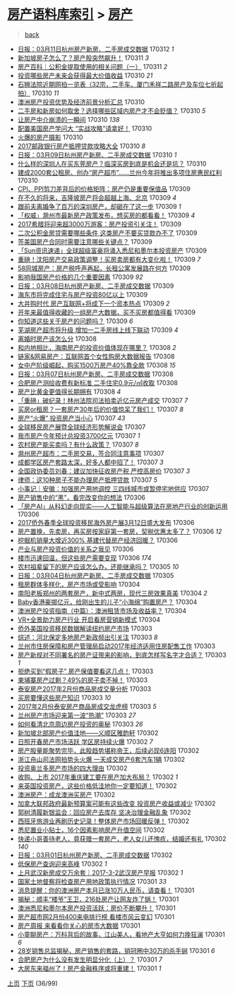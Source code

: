 [房产语料库索引](../../README.md)  > [房产](房产.md)
====
> [back](../README.md)

- [日报：03月11日杭州房产新房、二手房成交数据](http://jkwz.applinzi.com/ittc/6944098406690718725.html#%E6%97%A5%E6%8A%A5%EF%BC%9A03%E6%9C%8811%E6%97%A5%E6%9D%AD%E5%B7%9E%E6%88%BF%E4%BA%A7%E6%96%B0%E6%88%BF%E3%80%81%E4%BA%8C%E6%89%8B%E6%88%BF%E6%88%90%E4%BA%A4%E6%95%B0%E6%8D%AE) 170312 *1* 
- [新加坡房子怎么了？房产股突然飙升！](http://jkwz.applinzi.com/ittc/6943903684806312964.html#%E6%96%B0%E5%8A%A0%E5%9D%A1%E6%88%BF%E5%AD%90%E6%80%8E%E4%B9%88%E4%BA%86%EF%BC%9F%E6%88%BF%E4%BA%A7%E8%82%A1%E7%AA%81%E7%84%B6%E9%A3%99%E5%8D%87%EF%BC%81) 170311 *3* 
- [房产百科｜公积金提取使用的相关问题（一）](http://jkwz.applinzi.com/ittc/6943825296536110085.html#%E6%88%BF%E4%BA%A7%E7%99%BE%E7%A7%91%EF%BD%9C%E5%85%AC%E7%A7%AF%E9%87%91%E6%8F%90%E5%8F%96%E4%BD%BF%E7%94%A8%E7%9A%84%E7%9B%B8%E5%85%B3%E9%97%AE%E9%A2%98%EF%BC%88%E4%B8%80%EF%BC%89) 170311 *2* 
- [投资哪些房产未来会获得最大价值收益](http://jkwz.applinzi.com/ittc/6943404335584248837.html#%E6%8A%95%E8%B5%84%E5%93%AA%E4%BA%9B%E6%88%BF%E4%BA%A7%E6%9C%AA%E6%9D%A5%E4%BC%9A%E8%8E%B7%E5%BE%97%E6%9C%80%E5%A4%A7%E4%BB%B7%E5%80%BC%E6%94%B6%E7%9B%8A) 170310 *21* 
- [石狮法院近期网拍一览表（32宗，二手车、厦门禾祥二路房产及车位七折起拍）](http://jkwz.applinzi.com/ittc/6943542808282661893.html#%E7%9F%B3%E7%8B%AE%E6%B3%95%E9%99%A2%E8%BF%91%E6%9C%9F%E7%BD%91%E6%8B%8D%E4%B8%80%E8%A7%88%E8%A1%A8%EF%BC%8832%E5%AE%97%EF%BC%8C%E4%BA%8C%E6%89%8B%E8%BD%A6%E3%80%81%E5%8E%A6%E9%97%A8%E7%A6%BE%E7%A5%A5%E4%BA%8C%E8%B7%AF%E6%88%BF%E4%BA%A7%E5%8F%8A%E8%BD%A6%E4%BD%8D%E4%B8%83%E6%8A%98%E8%B5%B7%E6%8B%8D%EF%BC%89) 170310 *11* 
- [澳洲房产投资优势及经济前景分析汇总](http://jkwz.applinzi.com/ittc/6943465415094305797.html#%E6%BE%B3%E6%B4%B2%E6%88%BF%E4%BA%A7%E6%8A%95%E8%B5%84%E4%BC%98%E5%8A%BF%E5%8F%8A%E7%BB%8F%E6%B5%8E%E5%89%8D%E6%99%AF%E5%88%86%E6%9E%90%E6%B1%87%E6%80%BB) 170310  
- [二手房和新房如何取舍？选择哪些区域内房产才不会贬值？](http://jkwz.applinzi.com/ittc/6943453215675909125.html#%E4%BA%8C%E6%89%8B%E6%88%BF%E5%92%8C%E6%96%B0%E6%88%BF%E5%A6%82%E4%BD%95%E5%8F%96%E8%88%8D%EF%BC%9F%E9%80%89%E6%8B%A9%E5%93%AA%E4%BA%9B%E5%8C%BA%E5%9F%9F%E5%86%85%E6%88%BF%E4%BA%A7%E6%89%8D%E4%B8%8D%E4%BC%9A%E8%B4%AC%E5%80%BC%EF%BC%9F) 170310 *5* 
- [让房产中介崩溃的一瞬间](http://jkwz.applinzi.com/ittc/6943445465742967813.html#%E8%AE%A9%E6%88%BF%E4%BA%A7%E4%B8%AD%E4%BB%8B%E5%B4%A9%E6%BA%83%E7%9A%84%E4%B8%80%E7%9E%AC%E9%97%B4) 170310 *138* 
- [配置美国房产学问大 “实战攻略”请拿好！](http://jkwz.applinzi.com/ittc/6943442287123235845.html#%E9%85%8D%E7%BD%AE%E7%BE%8E%E5%9B%BD%E6%88%BF%E4%BA%A7%E5%AD%A6%E9%97%AE%E5%A4%A7+%E2%80%9C%E5%AE%9E%E6%88%98%E6%94%BB%E7%95%A5%E2%80%9D%E8%AF%B7%E6%8B%BF%E5%A5%BD%EF%BC%81) 170310  
- [火爆的房产摄影](http://jkwz.applinzi.com/ittc/6943420270584005637.html#%E7%81%AB%E7%88%86%E7%9A%84%E6%88%BF%E4%BA%A7%E6%91%84%E5%BD%B1) 170310  
- [2017邮政银行房产抵押贷款攻略大全](http://jkwz.applinzi.com/ittc/6943354662530057220.html#2017%E9%82%AE%E6%94%BF%E9%93%B6%E8%A1%8C%E6%88%BF%E4%BA%A7%E6%8A%B5%E6%8A%BC%E8%B4%B7%E6%AC%BE%E6%94%BB%E7%95%A5%E5%A4%A7%E5%85%A8) 170310 *8* 
- [日报：03月09日杭州房产新房、二手房成交数据](http://jkwz.applinzi.com/ittc/6943350520617108485.html#%E6%97%A5%E6%8A%A5%EF%BC%9A03%E6%9C%8809%E6%97%A5%E6%9D%AD%E5%B7%9E%E6%88%BF%E4%BA%A7%E6%96%B0%E6%88%BF%E3%80%81%E4%BA%8C%E6%89%8B%E6%88%BF%E6%88%90%E4%BA%A4%E6%95%B0%E6%8D%AE) 170310 *1* 
- [什么样的深圳人在买东莞房产？临深买房到底是机会还是坑？](http://jkwz.applinzi.com/ittc/6943333887580308484.html#%E4%BB%80%E4%B9%88%E6%A0%B7%E7%9A%84%E6%B7%B1%E5%9C%B3%E4%BA%BA%E5%9C%A8%E4%B9%B0%E4%B8%9C%E8%8E%9E%E6%88%BF%E4%BA%A7%EF%BC%9F%E4%B8%B4%E6%B7%B1%E4%B9%B0%E6%88%BF%E5%88%B0%E5%BA%95%E6%98%AF%E6%9C%BA%E4%BC%9A%E8%BF%98%E6%98%AF%E5%9D%91%EF%BC%9F) 170310  
- [建成2000套公租房、创办“房产超市”……兰州今年将推出多项住房惠民红利](http://jkwz.applinzi.com/ittc/6943293929570173956.html#%E5%BB%BA%E6%88%902000%E5%A5%97%E5%85%AC%E7%A7%9F%E6%88%BF%E3%80%81%E5%88%9B%E5%8A%9E%E2%80%9C%E6%88%BF%E4%BA%A7%E8%B6%85%E5%B8%82%E2%80%9D%E2%80%A6%E2%80%A6%E5%85%B0%E5%B7%9E%E4%BB%8A%E5%B9%B4%E5%B0%86%E6%8E%A8%E5%87%BA%E5%A4%9A%E9%A1%B9%E4%BD%8F%E6%88%BF%E6%83%A0%E6%B0%91%E7%BA%A2%E5%88%A9) 170310  
- [CPI、PPI剪刀差背后的价格矩阵：房产仍是重要保值品](http://jkwz.applinzi.com/ittc/6943138825143583749.html#CPI%E3%80%81PPI%E5%89%AA%E5%88%80%E5%B7%AE%E8%83%8C%E5%90%8E%E7%9A%84%E4%BB%B7%E6%A0%BC%E7%9F%A9%E9%98%B5%EF%BC%9A%E6%88%BF%E4%BA%A7%E4%BB%8D%E6%98%AF%E9%87%8D%E8%A6%81%E4%BF%9D%E5%80%BC%E5%93%81) 170309  
- [在不久的将来，吉隆坡房产将会超越上海、北京](http://jkwz.applinzi.com/ittc/6943123239613236228.html#%E5%9C%A8%E4%B8%8D%E4%B9%85%E7%9A%84%E5%B0%86%E6%9D%A5%EF%BC%8C%E5%90%89%E9%9A%86%E5%9D%A1%E6%88%BF%E4%BA%A7%E5%B0%86%E4%BC%9A%E8%B6%85%E8%B6%8A%E4%B8%8A%E6%B5%B7%E3%80%81%E5%8C%97%E4%BA%AC) 170309 *4* 
- [跟前夫离婚争了百万的深圳房产，却砸在了这一步](http://jkwz.applinzi.com/ittc/6943095341237928964.html#%E8%B7%9F%E5%89%8D%E5%A4%AB%E7%A6%BB%E5%A9%9A%E4%BA%89%E4%BA%86%E7%99%BE%E4%B8%87%E7%9A%84%E6%B7%B1%E5%9C%B3%E6%88%BF%E4%BA%A7%EF%BC%8C%E5%8D%B4%E7%A0%B8%E5%9C%A8%E4%BA%86%E8%BF%99%E4%B8%80%E6%AD%A5) 170309 *1* 
- [「权威」滁州市最新房产政策发布，想买房的都看看！](http://jkwz.applinzi.com/ittc/6943091542385492996.html#%E3%80%8C%E6%9D%83%E5%A8%81%E3%80%8D%E6%BB%81%E5%B7%9E%E5%B8%82%E6%9C%80%E6%96%B0%E6%88%BF%E4%BA%A7%E6%94%BF%E7%AD%96%E5%8F%91%E5%B8%83%EF%BC%8C%E6%83%B3%E4%B9%B0%E6%88%BF%E7%9A%84%E9%83%BD%E7%9C%8B%E7%9C%8B%EF%BC%81) 170309 *4* 
- [2017希腊将迎来超3000万游客：房产投资引关注！](http://jkwz.applinzi.com/ittc/6943078363597112324.html#2017%E5%B8%8C%E8%85%8A%E5%B0%86%E8%BF%8E%E6%9D%A5%E8%B6%853000%E4%B8%87%E6%B8%B8%E5%AE%A2%EF%BC%9A%E6%88%BF%E4%BA%A7%E6%8A%95%E8%B5%84%E5%BC%95%E5%85%B3%E6%B3%A8%EF%BC%81) 170309  
- [二次公积金房贷需要哪些条件 这类房产不要买贷款办不了](http://jkwz.applinzi.com/ittc/6943075885505840132.html#%E4%BA%8C%E6%AC%A1%E5%85%AC%E7%A7%AF%E9%87%91%E6%88%BF%E8%B4%B7%E9%9C%80%E8%A6%81%E5%93%AA%E4%BA%9B%E6%9D%A1%E4%BB%B6+%E8%BF%99%E7%B1%BB%E6%88%BF%E4%BA%A7%E4%B8%8D%E8%A6%81%E4%B9%B0%E8%B4%B7%E6%AC%BE%E5%8A%9E%E4%B8%8D%E4%BA%86) 170309  
- [签美国房产合同时需要注意哪些关键点？](http://jkwz.applinzi.com/ittc/6943075335569671173.html#%E7%AD%BE%E7%BE%8E%E5%9B%BD%E6%88%BF%E4%BA%A7%E5%90%88%E5%90%8C%E6%97%B6%E9%9C%80%E8%A6%81%E6%B3%A8%E6%84%8F%E5%93%AA%E4%BA%9B%E5%85%B3%E9%94%AE%E7%82%B9%EF%BC%9F) 170309  
- [「Sun资讯速递」全球超级富豪将涌入悉尼和墨尔本投资房产](http://jkwz.applinzi.com/ittc/6943062806688695301.html#%E3%80%8CSun%E8%B5%84%E8%AE%AF%E9%80%9F%E9%80%92%E3%80%8D%E5%85%A8%E7%90%83%E8%B6%85%E7%BA%A7%E5%AF%8C%E8%B1%AA%E5%B0%86%E6%B6%8C%E5%85%A5%E6%82%89%E5%B0%BC%E5%92%8C%E5%A2%A8%E5%B0%94%E6%9C%AC%E6%8A%95%E8%B5%84%E6%88%BF%E4%BA%A7) 170309  
- [重磅！沈阳房产交易政策调整！买房卖房都有大变化啦！](http://jkwz.applinzi.com/ittc/6943037968741827588.html#%E9%87%8D%E7%A3%85%EF%BC%81%E6%B2%88%E9%98%B3%E6%88%BF%E4%BA%A7%E4%BA%A4%E6%98%93%E6%94%BF%E7%AD%96%E8%B0%83%E6%95%B4%EF%BC%81%E4%B9%B0%E6%88%BF%E5%8D%96%E6%88%BF%E9%83%BD%E6%9C%89%E5%A4%A7%E5%8F%98%E5%8C%96%E5%95%A6%EF%BC%81) 170309 *7* 
- [58同城房产：房产税呼声再起，长租公寓发展路在何方](http://jkwz.applinzi.com/ittc/6943021836429427716.html#58%E5%90%8C%E5%9F%8E%E6%88%BF%E4%BA%A7%EF%BC%9A%E6%88%BF%E4%BA%A7%E7%A8%8E%E5%91%BC%E5%A3%B0%E5%86%8D%E8%B5%B7%EF%BC%8C%E9%95%BF%E7%A7%9F%E5%85%AC%E5%AF%93%E5%8F%91%E5%B1%95%E8%B7%AF%E5%9C%A8%E4%BD%95%E6%96%B9) 170309  
- [影响我国房产价格的几个重要因素](http://jkwz.applinzi.com/ittc/6942983771832976388.html#%E5%BD%B1%E5%93%8D%E6%88%91%E5%9B%BD%E6%88%BF%E4%BA%A7%E4%BB%B7%E6%A0%BC%E7%9A%84%E5%87%A0%E4%B8%AA%E9%87%8D%E8%A6%81%E5%9B%A0%E7%B4%A0) 170309 *92* 
- [日报：03月08日杭州房产新房、二手房成交数据](http://jkwz.applinzi.com/ittc/6942974499548038149.html#%E6%97%A5%E6%8A%A5%EF%BC%9A03%E6%9C%8808%E6%97%A5%E6%9D%AD%E5%B7%9E%E6%88%BF%E4%BA%A7%E6%96%B0%E6%88%BF%E3%80%81%E4%BA%8C%E6%89%8B%E6%88%BF%E6%88%90%E4%BA%A4%E6%95%B0%E6%8D%AE) 170309  
- [海东市将完成住宅与房产投资80亿以上](http://jkwz.applinzi.com/ittc/6942962822987383812.html#%E6%B5%B7%E4%B8%9C%E5%B8%82%E5%B0%86%E5%AE%8C%E6%88%90%E4%BD%8F%E5%AE%85%E4%B8%8E%E6%88%BF%E4%BA%A7%E6%8A%95%E8%B5%8480%E4%BA%BF%E4%BB%A5%E4%B8%8A) 170309  
- [大并购时代 房产互联网+将成下一个资本热点](http://jkwz.applinzi.com/ittc/6942959950988051460.html#%E5%A4%A7%E5%B9%B6%E8%B4%AD%E6%97%B6%E4%BB%A3+%E6%88%BF%E4%BA%A7%E4%BA%92%E8%81%94%E7%BD%91%2B%E5%B0%86%E6%88%90%E4%B8%8B%E4%B8%80%E4%B8%AA%E8%B5%84%E6%9C%AC%E7%83%AD%E7%82%B9) 170309 *2* 
- [开年来最值得收藏的一组房产大数据，买不买房都值得看](http://jkwz.applinzi.com/ittc/6942957751012688901.html#%E5%BC%80%E5%B9%B4%E6%9D%A5%E6%9C%80%E5%80%BC%E5%BE%97%E6%94%B6%E8%97%8F%E7%9A%84%E4%B8%80%E7%BB%84%E6%88%BF%E4%BA%A7%E5%A4%A7%E6%95%B0%E6%8D%AE%EF%BC%8C%E4%B9%B0%E4%B8%8D%E4%B9%B0%E6%88%BF%E9%83%BD%E5%80%BC%E5%BE%97%E7%9C%8B) 170309  
- [你知道这些关于房产的问题吗？](http://jkwz.applinzi.com/ittc/6942938753386677252.html#%E4%BD%A0%E7%9F%A5%E9%81%93%E8%BF%99%E4%BA%9B%E5%85%B3%E4%BA%8E%E6%88%BF%E4%BA%A7%E7%9A%84%E9%97%AE%E9%A2%98%E5%90%97%EF%BC%9F) 170309 *6* 
- [芜湖房产超市将升级 增加一二手房线上线下联动](http://jkwz.applinzi.com/ittc/6942817540928701444.html#%E8%8A%9C%E6%B9%96%E6%88%BF%E4%BA%A7%E8%B6%85%E5%B8%82%E5%B0%86%E5%8D%87%E7%BA%A7+%E5%A2%9E%E5%8A%A0%E4%B8%80%E4%BA%8C%E6%89%8B%E6%88%BF%E7%BA%BF%E4%B8%8A%E7%BA%BF%E4%B8%8B%E8%81%94%E5%8A%A8) 170309 *4* 
- [离婚时房产该怎么分](http://jkwz.applinzi.com/ittc/6942743825540973573.html#%E7%A6%BB%E5%A9%9A%E6%97%B6%E6%88%BF%E4%BA%A7%E8%AF%A5%E6%80%8E%E4%B9%88%E5%88%86) 170308  
- [和内地相比，海南房产的投资价值体现在哪里？](http://jkwz.applinzi.com/ittc/6942685364853670917.html#%E5%92%8C%E5%86%85%E5%9C%B0%E7%9B%B8%E6%AF%94%EF%BC%8C%E6%B5%B7%E5%8D%97%E6%88%BF%E4%BA%A7%E7%9A%84%E6%8A%95%E8%B5%84%E4%BB%B7%E5%80%BC%E4%BD%93%E7%8E%B0%E5%9C%A8%E5%93%AA%E9%87%8C%EF%BC%9F) 170308 *2* 
- [链家&amp;网易房产：互联网首个女性购房大数据报告](http://jkwz.applinzi.com/ittc/6942622453695251460.html#%E9%93%BE%E5%AE%B6%26amp%3B%E7%BD%91%E6%98%93%E6%88%BF%E4%BA%A7%EF%BC%9A%E4%BA%92%E8%81%94%E7%BD%91%E9%A6%96%E4%B8%AA%E5%A5%B3%E6%80%A7%E8%B4%AD%E6%88%BF%E5%A4%A7%E6%95%B0%E6%8D%AE%E6%8A%A5%E5%91%8A) 170308  
- [女中产阶级崛起，购买1500万房产40%靠全款](http://jkwz.applinzi.com/ittc/6942600900119102468.html#%E5%A5%B3%E4%B8%AD%E4%BA%A7%E9%98%B6%E7%BA%A7%E5%B4%9B%E8%B5%B7%EF%BC%8C%E8%B4%AD%E4%B9%B01500%E4%B8%87%E6%88%BF%E4%BA%A740%25%E9%9D%A0%E5%85%A8%E6%AC%BE) 170308 *15* 
- [日报：03月07日杭州房产新房、二手房成交数据](http://jkwz.applinzi.com/ittc/6942593981551739908.html#%E6%97%A5%E6%8A%A5%EF%BC%9A03%E6%9C%8807%E6%97%A5%E6%9D%AD%E5%B7%9E%E6%88%BF%E4%BA%A7%E6%96%B0%E6%88%BF%E3%80%81%E4%BA%8C%E6%89%8B%E6%88%BF%E6%88%90%E4%BA%A4%E6%95%B0%E6%8D%AE) 170308  
- [合肥房产测绘收费有新标准 二手住宅0.9元/㎡收取](http://jkwz.applinzi.com/ittc/6942590762763158533.html#%E5%90%88%E8%82%A5%E6%88%BF%E4%BA%A7%E6%B5%8B%E7%BB%98%E6%94%B6%E8%B4%B9%E6%9C%89%E6%96%B0%E6%A0%87%E5%87%86+%E4%BA%8C%E6%89%8B%E4%BD%8F%E5%AE%850.9%E5%85%83%2F%E3%8E%A1%E6%94%B6%E5%8F%96) 170308  
- [房产比黄金更值得长期拥有](http://jkwz.applinzi.com/ittc/6942577776153592836.html#%E6%88%BF%E4%BA%A7%E6%AF%94%E9%BB%84%E9%87%91%E6%9B%B4%E5%80%BC%E5%BE%97%E9%95%BF%E6%9C%9F%E6%8B%A5%E6%9C%89) 170308 *4* 
- [「重磅」破纪录！林州法院司法拍卖近亿元房产成交](http://jkwz.applinzi.com/ittc/6942370411940676613.html#%E3%80%8C%E9%87%8D%E7%A3%85%E3%80%8D%E7%A0%B4%E7%BA%AA%E5%BD%95%EF%BC%81%E6%9E%97%E5%B7%9E%E6%B3%95%E9%99%A2%E5%8F%B8%E6%B3%95%E6%8B%8D%E5%8D%96%E8%BF%91%E4%BA%BF%E5%85%83%E6%88%BF%E4%BA%A7%E6%88%90%E4%BA%A4) 170307 *7* 
- [买房or租房？一套房产30年后的价值惊呆了我们！](http://jkwz.applinzi.com/ittc/6942366114922365957.html#%E4%B9%B0%E6%88%BFor%E7%A7%9F%E6%88%BF%EF%BC%9F%E4%B8%80%E5%A5%97%E6%88%BF%E4%BA%A730%E5%B9%B4%E5%90%8E%E7%9A%84%E4%BB%B7%E5%80%BC%E6%83%8A%E5%91%86%E4%BA%86%E6%88%91%E4%BB%AC%EF%BC%81) 170307 *8* 
- [房产“火爆” 投资房产当小心](http://jkwz.applinzi.com/ittc/6942319559989265412.html#%E6%88%BF%E4%BA%A7%E2%80%9C%E7%81%AB%E7%88%86%E2%80%9D+%E6%8A%95%E8%B5%84%E6%88%BF%E4%BA%A7%E5%BD%93%E5%B0%8F%E5%BF%83) 170307 *43* 
- [全球移民房产展暨全球经济形势解说会](http://jkwz.applinzi.com/ittc/6942314759268598789.html#%E5%85%A8%E7%90%83%E7%A7%BB%E6%B0%91%E6%88%BF%E4%BA%A7%E5%B1%95%E6%9A%A8%E5%85%A8%E7%90%83%E7%BB%8F%E6%B5%8E%E5%BD%A2%E5%8A%BF%E8%A7%A3%E8%AF%B4%E4%BC%9A) 170307  
- [我市房产今年预计总投资3700亿元](http://jkwz.applinzi.com/ittc/6942314317042156548.html#%E6%88%91%E5%B8%82%E6%88%BF%E4%BA%A7%E4%BB%8A%E5%B9%B4%E9%A2%84%E8%AE%A1%E6%80%BB%E6%8A%95%E8%B5%843700%E4%BA%BF%E5%85%83) 170307 *1* 
- [农村房产能买卖吗？有什么政策？](http://jkwz.applinzi.com/ittc/6942225940204749829.html#%E5%86%9C%E6%9D%91%E6%88%BF%E4%BA%A7%E8%83%BD%E4%B9%B0%E5%8D%96%E5%90%97%EF%BC%9F%E6%9C%89%E4%BB%80%E4%B9%88%E6%94%BF%E7%AD%96%EF%BC%9F) 170307 *8* 
- [滁州房产超市：二手房交易，签合同注意事项](http://jkwz.applinzi.com/ittc/6942217403474904069.html#%E6%BB%81%E5%B7%9E%E6%88%BF%E4%BA%A7%E8%B6%85%E5%B8%82%EF%BC%9A%E4%BA%8C%E6%89%8B%E6%88%BF%E4%BA%A4%E6%98%93%EF%BC%8C%E7%AD%BE%E5%90%88%E5%90%8C%E6%B3%A8%E6%84%8F%E4%BA%8B%E9%A1%B9) 170307  
- [成都学区房产套路太深，好多人都中招了！](http://jkwz.applinzi.com/ittc/6942216240272786437.html#%E6%88%90%E9%83%BD%E5%AD%A6%E5%8C%BA%E6%88%BF%E4%BA%A7%E5%A5%97%E8%B7%AF%E5%A4%AA%E6%B7%B1%EF%BC%8C%E5%A5%BD%E5%A4%9A%E4%BA%BA%E9%83%BD%E4%B8%AD%E6%8B%9B%E4%BA%86%EF%BC%81) 170307 *3* 
- [全国政协委员刘春：建议加快征收房产税 严控高房价](http://jkwz.applinzi.com/ittc/6942205556419986436.html#%E5%85%A8%E5%9B%BD%E6%94%BF%E5%8D%8F%E5%A7%94%E5%91%98%E5%88%98%E6%98%A5%EF%BC%9A%E5%BB%BA%E8%AE%AE%E5%8A%A0%E5%BF%AB%E5%BE%81%E6%94%B6%E6%88%BF%E4%BA%A7%E7%A8%8E+%E4%B8%A5%E6%8E%A7%E9%AB%98%E6%88%BF%E4%BB%B7) 170307 *3* 
- [律师：这10种房子不能办理房产抵押贷款](http://jkwz.applinzi.com/ittc/6942204919074522116.html#%E5%BE%8B%E5%B8%88%EF%BC%9A%E8%BF%9910%E7%A7%8D%E6%88%BF%E5%AD%90%E4%B8%8D%E8%83%BD%E5%8A%9E%E7%90%86%E6%88%BF%E4%BA%A7%E6%8A%B5%E6%8A%BC%E8%B4%B7%E6%AC%BE) 170307 *5* 
- [小事记｜安徽：加强房产用地调控 三四线城市或暂停宅地供应](http://jkwz.applinzi.com/ittc/6942095729085645828.html#%E5%B0%8F%E4%BA%8B%E8%AE%B0%EF%BD%9C%E5%AE%89%E5%BE%BD%EF%BC%9A%E5%8A%A0%E5%BC%BA%E6%88%BF%E4%BA%A7%E7%94%A8%E5%9C%B0%E8%B0%83%E6%8E%A7+%E4%B8%89%E5%9B%9B%E7%BA%BF%E5%9F%8E%E5%B8%82%E6%88%96%E6%9A%82%E5%81%9C%E5%AE%85%E5%9C%B0%E4%BE%9B%E5%BA%94) 170307  
- [房产销售中的“黑”，看完改变你的想法](http://jkwz.applinzi.com/ittc/6942018882935194628.html#%E6%88%BF%E4%BA%A7%E9%94%80%E5%94%AE%E4%B8%AD%E7%9A%84%E2%80%9C%E9%BB%91%E2%80%9D%EF%BC%8C%E7%9C%8B%E5%AE%8C%E6%94%B9%E5%8F%98%E4%BD%A0%E7%9A%84%E6%83%B3%E6%B3%95) 170306  
- [「房产AI」从科幻走向现实——人工智能与超级算法在房地产行业的创新运用](http://jkwz.applinzi.com/ittc/6941999133064954885.html#%E3%80%8C%E6%88%BF%E4%BA%A7AI%E3%80%8D%E4%BB%8E%E7%A7%91%E5%B9%BB%E8%B5%B0%E5%90%91%E7%8E%B0%E5%AE%9E%E2%80%94%E2%80%94%E4%BA%BA%E5%B7%A5%E6%99%BA%E8%83%BD%E4%B8%8E%E8%B6%85%E7%BA%A7%E7%AE%97%E6%B3%95%E5%9C%A8%E6%88%BF%E5%9C%B0%E4%BA%A7%E8%A1%8C%E4%B8%9A%E7%9A%84%E5%88%9B%E6%96%B0%E8%BF%90%E7%94%A8) 170306  
- [2017侨外春季全球投资移民海外房产展3月12日盛大发布](http://jkwz.applinzi.com/ittc/6941971350817342469.html#2017%E4%BE%A8%E5%A4%96%E6%98%A5%E5%AD%A3%E5%85%A8%E7%90%83%E6%8A%95%E8%B5%84%E7%A7%BB%E6%B0%91%E6%B5%B7%E5%A4%96%E6%88%BF%E4%BA%A7%E5%B1%953%E6%9C%8812%E6%97%A5%E7%9B%9B%E5%A4%A7%E5%8F%91%E5%B8%83) 170306  
- [房产置换，先卖房，再买房按家庭第一套房，契税优惠太多了？](http://jkwz.applinzi.com/ittc/6941951825954735108.html#%E6%88%BF%E4%BA%A7%E7%BD%AE%E6%8D%A2%EF%BC%8C%E5%85%88%E5%8D%96%E6%88%BF%EF%BC%8C%E5%86%8D%E4%B9%B0%E6%88%BF%E6%8C%89%E5%AE%B6%E5%BA%AD%E7%AC%AC%E4%B8%80%E5%A5%97%E6%88%BF%EF%BC%8C%E5%A5%91%E7%A8%8E%E4%BC%98%E6%83%A0%E5%A4%AA%E5%A4%9A%E4%BA%86%EF%BC%9F) 170306 *12* 
- [挖掘机销量大增近300% 基建代替房产经济回暖？](http://jkwz.applinzi.com/ittc/6941950355322700804.html#%E6%8C%96%E6%8E%98%E6%9C%BA%E9%94%80%E9%87%8F%E5%A4%A7%E5%A2%9E%E8%BF%91300%25+%E5%9F%BA%E5%BB%BA%E4%BB%A3%E6%9B%BF%E6%88%BF%E4%BA%A7%E7%BB%8F%E6%B5%8E%E5%9B%9E%E6%9A%96%EF%BC%9F) 170306  
- [产业与房产投资价值的关系之我见](http://jkwz.applinzi.com/ittc/6941832241310336004.html#%E4%BA%A7%E4%B8%9A%E4%B8%8E%E6%88%BF%E4%BA%A7%E6%8A%95%E8%B5%84%E4%BB%B7%E5%80%BC%E7%9A%84%E5%85%B3%E7%B3%BB%E4%B9%8B%E6%88%91%E8%A7%81) 170306  
- [楼市迅速回温，但这些房产需要变现](http://jkwz.applinzi.com/ittc/6941554346314695685.html#%E6%A5%BC%E5%B8%82%E8%BF%85%E9%80%9F%E5%9B%9E%E6%B8%A9%EF%BC%8C%E4%BD%86%E8%BF%99%E4%BA%9B%E6%88%BF%E4%BA%A7%E9%9C%80%E8%A6%81%E5%8F%98%E7%8E%B0) 170306 *174* 
- [农村祖辈留下的房产应该怎么办，还能继承吗？](http://jkwz.applinzi.com/ittc/6941542684207612932.html#%E5%86%9C%E6%9D%91%E7%A5%96%E8%BE%88%E7%95%99%E4%B8%8B%E7%9A%84%E6%88%BF%E4%BA%A7%E5%BA%94%E8%AF%A5%E6%80%8E%E4%B9%88%E5%8A%9E%EF%BC%8C%E8%BF%98%E8%83%BD%E7%BB%A7%E6%89%BF%E5%90%97%EF%BC%9F) 170305 *10* 
- [日报：03月04日杭州房产新房、二手房成交数据](http://jkwz.applinzi.com/ittc/6941493096096465924.html#%E6%97%A5%E6%8A%A5%EF%BC%9A03%E6%9C%8804%E6%97%A5%E6%9D%AD%E5%B7%9E%E6%88%BF%E4%BA%A7%E6%96%B0%E6%88%BF%E3%80%81%E4%BA%8C%E6%89%8B%E6%88%BF%E6%88%90%E4%BA%A4%E6%95%B0%E6%8D%AE) 170305  
- [租房群体多样化，房产市场或受影响](http://jkwz.applinzi.com/ittc/6941248711878509573.html#%E7%A7%9F%E6%88%BF%E7%BE%A4%E4%BD%93%E5%A4%9A%E6%A0%B7%E5%8C%96%EF%BC%8C%E6%88%BF%E4%BA%A7%E5%B8%82%E5%9C%BA%E6%88%96%E5%8F%97%E5%BD%B1%E5%93%8D) 170304  
- [南阳老板郑州的两套房产，新中式两房，现代三房效果真美](http://jkwz.applinzi.com/ittc/6941232987302790148.html#%E5%8D%97%E9%98%B3%E8%80%81%E6%9D%BF%E9%83%91%E5%B7%9E%E7%9A%84%E4%B8%A4%E5%A5%97%E6%88%BF%E4%BA%A7%EF%BC%8C%E6%96%B0%E4%B8%AD%E5%BC%8F%E4%B8%A4%E6%88%BF%EF%BC%8C%E7%8E%B0%E4%BB%A3%E4%B8%89%E6%88%BF%E6%95%88%E6%9E%9C%E7%9C%9F%E7%BE%8E) 170304 *2* 
- [Baby香港豪掷亿元，给刚出生的儿子“小海绵”购置房产？](http://jkwz.applinzi.com/ittc/6941152323396174852.html#Baby%E9%A6%99%E6%B8%AF%E8%B1%AA%E6%8E%B7%E4%BA%BF%E5%85%83%EF%BC%8C%E7%BB%99%E5%88%9A%E5%87%BA%E7%94%9F%E7%9A%84%E5%84%BF%E5%AD%90%E2%80%9C%E5%B0%8F%E6%B5%B7%E7%BB%B5%E2%80%9D%E8%B4%AD%E7%BD%AE%E6%88%BF%E4%BA%A7%EF%BC%9F) 170304  
- [澳洲房产投资指南（中篇）：澳洲租赁市场及收益率？](http://jkwz.applinzi.com/ittc/6941110713908200453.html#%E6%BE%B3%E6%B4%B2%E6%88%BF%E4%BA%A7%E6%8A%95%E8%B5%84%E6%8C%87%E5%8D%97%EF%BC%88%E4%B8%AD%E7%AF%87%EF%BC%89%EF%BC%9A%E6%BE%B3%E6%B4%B2%E7%A7%9F%E8%B5%81%E5%B8%82%E5%9C%BA%E5%8F%8A%E6%94%B6%E7%9B%8A%E7%8E%87%EF%BC%9F) 170304  
- [VR+全景助力房产行业 开启看房营销新模式](http://jkwz.applinzi.com/ittc/6941109831439221765.html#VR%2B%E5%85%A8%E6%99%AF%E5%8A%A9%E5%8A%9B%E6%88%BF%E4%BA%A7%E8%A1%8C%E4%B8%9A+%E5%BC%80%E5%90%AF%E7%9C%8B%E6%88%BF%E8%90%A5%E9%94%80%E6%96%B0%E6%A8%A1%E5%BC%8F) 170304  
- [侨外美国投资移民数据解读纽约房产市场](http://jkwz.applinzi.com/ittc/6940869242319799301.html#%E4%BE%A8%E5%A4%96%E7%BE%8E%E5%9B%BD%E6%8A%95%E8%B5%84%E7%A7%BB%E6%B0%91%E6%95%B0%E6%8D%AE%E8%A7%A3%E8%AF%BB%E7%BA%BD%E7%BA%A6%E6%88%BF%E4%BA%A7%E5%B8%82%E5%9C%BA) 170303  
- [综述：河北保定多地房产新政频出引关注](http://jkwz.applinzi.com/ittc/6940907334867108868.html#%E7%BB%BC%E8%BF%B0%EF%BC%9A%E6%B2%B3%E5%8C%97%E4%BF%9D%E5%AE%9A%E5%A4%9A%E5%9C%B0%E6%88%BF%E4%BA%A7%E6%96%B0%E6%94%BF%E9%A2%91%E5%87%BA%E5%BC%95%E5%85%B3%E6%B3%A8) 170303 *8* 
- [兰州市住房保障和房产管理局启动2017年经济适用住房配售工作](http://jkwz.applinzi.com/ittc/6940838086987744260.html#%E5%85%B0%E5%B7%9E%E5%B8%82%E4%BD%8F%E6%88%BF%E4%BF%9D%E9%9A%9C%E5%92%8C%E6%88%BF%E4%BA%A7%E7%AE%A1%E7%90%86%E5%B1%80%E5%90%AF%E5%8A%A82017%E5%B9%B4%E7%BB%8F%E6%B5%8E%E9%80%82%E7%94%A8%E4%BD%8F%E6%88%BF%E9%85%8D%E5%94%AE%E5%B7%A5%E4%BD%9C) 170303  
- [房产新规对不同署名的房产证带来的影响，到底怎样写名字才合适？](http://jkwz.applinzi.com/ittc/6940810403830563844.html#%E6%88%BF%E4%BA%A7%E6%96%B0%E8%A7%84%E5%AF%B9%E4%B8%8D%E5%90%8C%E7%BD%B2%E5%90%8D%E7%9A%84%E6%88%BF%E4%BA%A7%E8%AF%81%E5%B8%A6%E6%9D%A5%E7%9A%84%E5%BD%B1%E5%93%8D%EF%BC%8C%E5%88%B0%E5%BA%95%E6%80%8E%E6%A0%B7%E5%86%99%E5%90%8D%E5%AD%97%E6%89%8D%E5%90%88%E9%80%82%EF%BC%9F) 170303 *1* 
- [拒绝买到“假房子” 房产保值要看这几点！](http://jkwz.applinzi.com/ittc/6940806653078406148.html#%E6%8B%92%E7%BB%9D%E4%B9%B0%E5%88%B0%E2%80%9C%E5%81%87%E6%88%BF%E5%AD%90%E2%80%9D+%E6%88%BF%E4%BA%A7%E4%BF%9D%E5%80%BC%E8%A6%81%E7%9C%8B%E8%BF%99%E5%87%A0%E7%82%B9%EF%BC%81) 170303  
- [柬埔寨房产过剩？49%的房子卖不掉！](http://jkwz.applinzi.com/ittc/6940767435862049797.html#%E6%9F%AC%E5%9F%94%E5%AF%A8%E6%88%BF%E4%BA%A7%E8%BF%87%E5%89%A9%EF%BC%9F49%25%E7%9A%84%E6%88%BF%E5%AD%90%E5%8D%96%E4%B8%8D%E6%8E%89%EF%BC%81) 170303  
- [泰安房产2017年2月份商品房成交量分析](http://jkwz.applinzi.com/ittc/6940749418650403845.html#%E6%B3%B0%E5%AE%89%E6%88%BF%E4%BA%A72017%E5%B9%B42%E6%9C%88%E4%BB%BD%E5%95%86%E5%93%81%E6%88%BF%E6%88%90%E4%BA%A4%E9%87%8F%E5%88%86%E6%9E%90) 170303  
- [买房要懂这些房产知识](http://jkwz.applinzi.com/ittc/6940749151200609285.html#%E4%B9%B0%E6%88%BF%E8%A6%81%E6%87%82%E8%BF%99%E4%BA%9B%E6%88%BF%E4%BA%A7%E7%9F%A5%E8%AF%86) 170303 *10* 
- [2017年2月份泰安房产商品房成交龙虎榜](http://jkwz.applinzi.com/ittc/6940740255786468356.html#2017%E5%B9%B42%E6%9C%88%E4%BB%BD%E6%B3%B0%E5%AE%89%E6%88%BF%E4%BA%A7%E5%95%86%E5%93%81%E6%88%BF%E6%88%90%E4%BA%A4%E9%BE%99%E8%99%8E%E6%A6%9C) 170303 *5* 
- [兰州房产市场迎来第一波“热潮”](http://jkwz.applinzi.com/ittc/6940611773437838341.html#%E5%85%B0%E5%B7%9E%E6%88%BF%E4%BA%A7%E5%B8%82%E5%9C%BA%E8%BF%8E%E6%9D%A5%E7%AC%AC%E4%B8%80%E6%B3%A2%E2%80%9C%E7%83%AD%E6%BD%AE%E2%80%9D) 170303 *27* 
- [如何看清北京周边房产投资的奥秘](http://jkwz.applinzi.com/ittc/6940589751206937605.html#%E5%A6%82%E4%BD%95%E7%9C%8B%E6%B8%85%E5%8C%97%E4%BA%AC%E5%91%A8%E8%BE%B9%E6%88%BF%E4%BA%A7%E6%8A%95%E8%B5%84%E7%9A%84%E5%A5%A5%E7%A7%98) 170303 *26* 
- [新加坡北部房产价值洼地——义顺区雅韵轩](http://jkwz.applinzi.com/ittc/6940575093653767173.html#%E6%96%B0%E5%8A%A0%E5%9D%A1%E5%8C%97%E9%83%A8%E6%88%BF%E4%BA%A7%E4%BB%B7%E5%80%BC%E6%B4%BC%E5%9C%B0%E2%80%94%E2%80%94%E4%B9%89%E9%A1%BA%E5%8C%BA%E9%9B%85%E9%9F%B5%E8%BD%A9) 170302  
- [日照开春房产市场活跃 学区房持续火爆](http://jkwz.applinzi.com/ittc/6940520760249680901.html#%E6%97%A5%E7%85%A7%E5%BC%80%E6%98%A5%E6%88%BF%E4%BA%A7%E5%B8%82%E5%9C%BA%E6%B4%BB%E8%B7%83+%E5%AD%A6%E5%8C%BA%E6%88%BF%E6%8C%81%E7%BB%AD%E7%81%AB%E7%88%86) 170302 *7* 
- [房产股量能聚势完毕，此股趋势堪称帝王，后续必现6连阳](http://jkwz.applinzi.com/ittc/6940501270283682821.html#%E6%88%BF%E4%BA%A7%E8%82%A1%E9%87%8F%E8%83%BD%E8%81%9A%E5%8A%BF%E5%AE%8C%E6%AF%95%EF%BC%8C%E6%AD%A4%E8%82%A1%E8%B6%8B%E5%8A%BF%E5%A0%AA%E7%A7%B0%E5%B8%9D%E7%8E%8B%EF%BC%8C%E5%90%8E%E7%BB%AD%E5%BF%85%E7%8E%B06%E8%BF%9E%E9%98%B3) 170302  
- [浙江舟山司法网拍势头火爆 一天成交房产6套汽车1辆](http://jkwz.applinzi.com/ittc/6940475965124903941.html#%E6%B5%99%E6%B1%9F%E8%88%9F%E5%B1%B1%E5%8F%B8%E6%B3%95%E7%BD%91%E6%8B%8D%E5%8A%BF%E5%A4%B4%E7%81%AB%E7%88%86+%E4%B8%80%E5%A4%A9%E6%88%90%E4%BA%A4%E6%88%BF%E4%BA%A76%E5%A5%97%E6%B1%BD%E8%BD%A61%E8%BE%86) 170302  
- [投资奥兰多房产市场的四大理由](http://jkwz.applinzi.com/ittc/6940469155127100420.html#%E6%8A%95%E8%B5%84%E5%A5%A5%E5%85%B0%E5%A4%9A%E6%88%BF%E4%BA%A7%E5%B8%82%E5%9C%BA%E7%9A%84%E5%9B%9B%E5%A4%A7%E7%90%86%E7%94%B1) 170302  
- [收购、上市 2017年重庆建工要在房产加大布局？](http://jkwz.applinzi.com/ittc/6940469069986923525.html#%E6%94%B6%E8%B4%AD%E3%80%81%E4%B8%8A%E5%B8%82+2017%E5%B9%B4%E9%87%8D%E5%BA%86%E5%BB%BA%E5%B7%A5%E8%A6%81%E5%9C%A8%E6%88%BF%E4%BA%A7%E5%8A%A0%E5%A4%A7%E5%B8%83%E5%B1%80%EF%BC%9F) 170302 *1* 
- [来英国投资房产，这些价格低洼地你一定要知道！](http://jkwz.applinzi.com/ittc/6940393873884054533.html#%E6%9D%A5%E8%8B%B1%E5%9B%BD%E6%8A%95%E8%B5%84%E6%88%BF%E4%BA%A7%EF%BC%8C%E8%BF%99%E4%BA%9B%E4%BB%B7%E6%A0%BC%E4%BD%8E%E6%B4%BC%E5%9C%B0%E4%BD%A0%E4%B8%80%E5%AE%9A%E8%A6%81%E7%9F%A5%E9%81%93%EF%BC%81) 170302  
- [澳洲房产：成龙澳洲买房产](http://jkwz.applinzi.com/ittc/6940460586684122117.html#%E6%BE%B3%E6%B4%B2%E6%88%BF%E4%BA%A7%EF%BC%9A%E6%88%90%E9%BE%99%E6%BE%B3%E6%B4%B2%E4%B9%B0%E6%88%BF%E4%BA%A7) 170302  
- [加拿大联邦政府最新预算案可能有这些改变 投资房产收益或减少](http://jkwz.applinzi.com/ittc/6940384075427873796.html#%E5%8A%A0%E6%8B%BF%E5%A4%A7%E8%81%94%E9%82%A6%E6%94%BF%E5%BA%9C%E6%9C%80%E6%96%B0%E9%A2%84%E7%AE%97%E6%A1%88%E5%8F%AF%E8%83%BD%E6%9C%89%E8%BF%99%E4%BA%9B%E6%94%B9%E5%8F%98+%E6%8A%95%E8%B5%84%E6%88%BF%E4%BA%A7%E6%94%B6%E7%9B%8A%E6%88%96%E5%87%8F%E5%B0%91) 170302  
- [郭树清履新银监会：回应房产去库存 坚决治理金融乱象](http://jkwz.applinzi.com/ittc/6940455861188297733.html#%E9%83%AD%E6%A0%91%E6%B8%85%E5%B1%A5%E6%96%B0%E9%93%B6%E7%9B%91%E4%BC%9A%EF%BC%9A%E5%9B%9E%E5%BA%94%E6%88%BF%E4%BA%A7%E5%8E%BB%E5%BA%93%E5%AD%98+%E5%9D%9A%E5%86%B3%E6%B2%BB%E7%90%86%E9%87%91%E8%9E%8D%E4%B9%B1%E8%B1%A1) 170302  
- [西班牙旅游业再刷历史记录！整体房产市场回暖反弹！](http://jkwz.applinzi.com/ittc/6940420480837354501.html#%E8%A5%BF%E7%8F%AD%E7%89%99%E6%97%85%E6%B8%B8%E4%B8%9A%E5%86%8D%E5%88%B7%E5%8E%86%E5%8F%B2%E8%AE%B0%E5%BD%95%EF%BC%81%E6%95%B4%E4%BD%93%E6%88%BF%E4%BA%A7%E5%B8%82%E5%9C%BA%E5%9B%9E%E6%9A%96%E5%8F%8D%E5%BC%B9%EF%BC%81) 170302  
- [悉尼置业小贴士，16个因素影响房产升值空间](http://jkwz.applinzi.com/ittc/6940376078844691460.html#%E6%82%89%E5%B0%BC%E7%BD%AE%E4%B8%9A%E5%B0%8F%E8%B4%B4%E5%A3%AB%EF%BC%8C16%E4%B8%AA%E5%9B%A0%E7%B4%A0%E5%BD%B1%E5%93%8D%E6%88%BF%E4%BA%A7%E5%8D%87%E5%80%BC%E7%A9%BA%E9%97%B4) 170302  
- [快递小哥善待老人，竟获赠一套房产，老人女儿还愧疚，结婚还有礼](http://jkwz.applinzi.com/ittc/6940345873316971524.html#%E5%BF%AB%E9%80%92%E5%B0%8F%E5%93%A5%E5%96%84%E5%BE%85%E8%80%81%E4%BA%BA%EF%BC%8C%E7%AB%9F%E8%8E%B7%E8%B5%A0%E4%B8%80%E5%A5%97%E6%88%BF%E4%BA%A7%EF%BC%8C%E8%80%81%E4%BA%BA%E5%A5%B3%E5%84%BF%E8%BF%98%E6%84%A7%E7%96%9A%EF%BC%8C%E7%BB%93%E5%A9%9A%E8%BF%98%E6%9C%89%E7%A4%BC) 170302 *140* 
- [日报：03月01日杭州房产新房、二手房成交数据](http://jkwz.applinzi.com/ittc/6940368433823876101.html#%E6%97%A5%E6%8A%A5%EF%BC%9A03%E6%9C%8801%E6%97%A5%E6%9D%AD%E5%B7%9E%E6%88%BF%E4%BA%A7%E6%96%B0%E6%88%BF%E3%80%81%E4%BA%8C%E6%89%8B%E6%88%BF%E6%88%90%E4%BA%A4%E6%95%B0%E6%8D%AE) 170302  
- [低保房产查询迎来高峰](http://jkwz.applinzi.com/ittc/6940348956210103301.html#%E4%BD%8E%E4%BF%9D%E6%88%BF%E4%BA%A7%E6%9F%A5%E8%AF%A2%E8%BF%8E%E6%9D%A5%E9%AB%98%E5%B3%B0) 170302 *1* 
- [上月武汉新房成交万余套｜2017-3-2武汉房产早报](http://jkwz.applinzi.com/ittc/6940346377740747781.html#%E4%B8%8A%E6%9C%88%E6%AD%A6%E6%B1%89%E6%96%B0%E6%88%BF%E6%88%90%E4%BA%A4%E4%B8%87%E4%BD%99%E5%A5%97%EF%BD%9C2017-3-2%E6%AD%A6%E6%B1%89%E6%88%BF%E4%BA%A7%E6%97%A9%E6%8A%A5) 170302 *1* 
- [国家土地督察将检查房产用地政策执行情况](http://jkwz.applinzi.com/ittc/6940159036271100933.html#%E5%9B%BD%E5%AE%B6%E5%9C%9F%E5%9C%B0%E7%9D%A3%E5%AF%9F%E5%B0%86%E6%A3%80%E6%9F%A5%E6%88%BF%E4%BA%A7%E7%94%A8%E5%9C%B0%E6%94%BF%E7%AD%96%E6%89%A7%E8%A1%8C%E6%83%85%E5%86%B5) 170301 *33* 
- [消息提醒：你的澳洲房产本月已涨10万人民币，请查看！](http://jkwz.applinzi.com/ittc/6940152750175421445.html#%E6%B6%88%E6%81%AF%E6%8F%90%E9%86%92%EF%BC%9A%E4%BD%A0%E7%9A%84%E6%BE%B3%E6%B4%B2%E6%88%BF%E4%BA%A7%E6%9C%AC%E6%9C%88%E5%B7%B2%E6%B6%A810%E4%B8%87%E4%BA%BA%E6%B0%91%E5%B8%81%EF%BC%8C%E8%AF%B7%E6%9F%A5%E7%9C%8B%EF%BC%81) 170301  
- [揭秘：顺丰“楼爷”王卫，216处房产让网友炸了锅！](http://jkwz.applinzi.com/ittc/6940143891100730372.html#%E6%8F%AD%E7%A7%98%EF%BC%9A%E9%A1%BA%E4%B8%B0%E2%80%9C%E6%A5%BC%E7%88%B7%E2%80%9D%E7%8E%8B%E5%8D%AB%EF%BC%8C216%E5%A4%84%E6%88%BF%E4%BA%A7%E8%AE%A9%E7%BD%91%E5%8F%8B%E7%82%B8%E4%BA%86%E9%94%85%EF%BC%81) 170301  
- [澳洲悉尼和墨尔本房产投资活跃：房价不断攀升！](http://jkwz.applinzi.com/ittc/6940110929114170373.html#%E6%BE%B3%E6%B4%B2%E6%82%89%E5%B0%BC%E5%92%8C%E5%A2%A8%E5%B0%94%E6%9C%AC%E6%88%BF%E4%BA%A7%E6%8A%95%E8%B5%84%E6%B4%BB%E8%B7%83%EF%BC%9A%E6%88%BF%E4%BB%B7%E4%B8%8D%E6%96%AD%E6%94%80%E5%8D%87%EF%BC%81) 170301  
- [房产超市网2月份400来电排行榜 看楼市风云变幻](http://jkwz.applinzi.com/ittc/6940106398695425028.html#%E6%88%BF%E4%BA%A7%E8%B6%85%E5%B8%82%E7%BD%912%E6%9C%88%E4%BB%BD400%E6%9D%A5%E7%94%B5%E6%8E%92%E8%A1%8C%E6%A6%9C+%E7%9C%8B%E6%A5%BC%E5%B8%82%E9%A3%8E%E4%BA%91%E5%8F%98%E5%B9%BB) 170301  
- [房产周报 来看看你关心的房市大数据](http://jkwz.applinzi.com/ittc/6940076428426216452.html#%E6%88%BF%E4%BA%A7%E5%91%A8%E6%8A%A5+%E6%9D%A5%E7%9C%8B%E7%9C%8B%E4%BD%A0%E5%85%B3%E5%BF%83%E7%9A%84%E6%88%BF%E5%B8%82%E5%A4%A7%E6%95%B0%E6%8D%AE) 170301  
- [小童聊房产：万科背后的故事，江山美人，看地产大亨如何力挽狂澜](http://jkwz.applinzi.com/ittc/6940062343814972421.html#%E5%B0%8F%E7%AB%A5%E8%81%8A%E6%88%BF%E4%BA%A7%EF%BC%9A%E4%B8%87%E7%A7%91%E8%83%8C%E5%90%8E%E7%9A%84%E6%95%85%E4%BA%8B%EF%BC%8C%E6%B1%9F%E5%B1%B1%E7%BE%8E%E4%BA%BA%EF%BC%8C%E7%9C%8B%E5%9C%B0%E4%BA%A7%E5%A4%A7%E4%BA%A8%E5%A6%82%E4%BD%95%E5%8A%9B%E6%8C%BD%E7%8B%82%E6%BE%9C) 170301 *6* 
- [28岁销售总监揭秘，房产销售的套路，销冠圈中30万的杀手锏](http://jkwz.applinzi.com/ittc/6937032841891415044.html#28%E5%B2%81%E9%94%80%E5%94%AE%E6%80%BB%E7%9B%91%E6%8F%AD%E7%A7%98%EF%BC%8C%E6%88%BF%E4%BA%A7%E9%94%80%E5%94%AE%E7%9A%84%E5%A5%97%E8%B7%AF%EF%BC%8C%E9%94%80%E5%86%A0%E5%9C%88%E4%B8%AD30%E4%B8%87%E7%9A%84%E6%9D%80%E6%89%8B%E9%94%8F) 170301 *6* 
- [合肥房产为什么没有发生明显分化（上）？](http://jkwz.applinzi.com/ittc/6940051413727183877.html#%E5%90%88%E8%82%A5%E6%88%BF%E4%BA%A7%E4%B8%BA%E4%BB%80%E4%B9%88%E6%B2%A1%E6%9C%89%E5%8F%91%E7%94%9F%E6%98%8E%E6%98%BE%E5%88%86%E5%8C%96%EF%BC%88%E4%B8%8A%EF%BC%89%EF%BC%9F) 170301 *7* 
- [大房东来福州了！房产金融秩序或将重建！](http://jkwz.applinzi.com/ittc/6940050381009847300.html#%E5%A4%A7%E6%88%BF%E4%B8%9C%E6%9D%A5%E7%A6%8F%E5%B7%9E%E4%BA%86%EF%BC%81%E6%88%BF%E4%BA%A7%E9%87%91%E8%9E%8D%E7%A7%A9%E5%BA%8F%E6%88%96%E5%B0%86%E9%87%8D%E5%BB%BA%EF%BC%81) 170301 *1* 


 [上页](房产37.md) [下页](房产35.md)          (36/99)